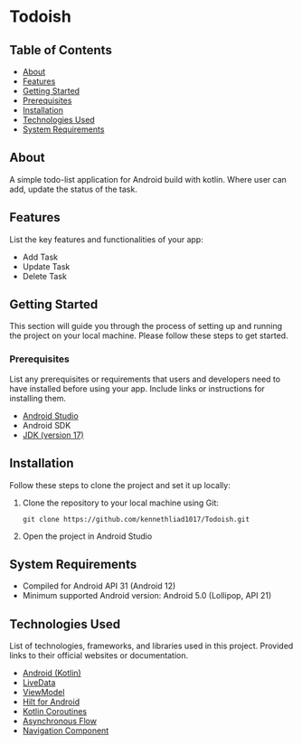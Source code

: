 # Todoish

## Table of Contents

- [About](#about)
- [Features](#features)
- [Getting Started](#getting-started)
- [Prerequisites](#prerequisites)
- [Installation](#installation)
- [Technologies Used](#technologies-used)
- [System Requirements](#system-requirements)

## About
A simple todo-list application for Android build with kotlin. Where user can add, update the status of the task.

## Features

List the key features and functionalities of your app:
- Add Task
- Update Task
- Delete Task

## Getting Started

This section will guide you through the process of setting up and running the project on your local machine. Please follow these steps to get started.

### Prerequisites

List any prerequisites or requirements that users and developers need to have installed before using your app. Include links or instructions for installing them.

- [Android Studio][1]
- Android SDK
- [JDK (version 17)][9]

## Installation

Follow these steps to clone the project and set it up locally:

1. Clone the repository to your local machine using Git:

   ```shell
   git clone https://github.com/kennethliad1017/Todoish.git

2. Open the project in Android Studio


## System Requirements

- Compiled for Android API 31 (Android 12)
- Minimum supported Android version: Android 5.0 (Lollipop, API 21)


## Technologies Used
List of technologies, frameworks, and libraries used in this project. Provided links to their official websites or documentation.
* [Android (Kotlin)][1]
* [LiveData][3]
* [ViewModel][4]
* [Hilt for Android][5]
* [Kotlin Coroutines][6]
* [Asynchronous Flow][7]
* [Navigation Component][8]


[1]: https://developer.android.com/
[2]: https://developer.android.com/topic/libraries/architecture
[3]: https://developer.android.com/topic/libraries/architecture/livedata
[4]: https://developer.android.com/topic/libraries/architecture/viewmodel
[5]: https://developer.android.com/training/dependency-injection/hilt-android
[6]: https://kotlinlang.org/docs/coroutines-overview.html
[7]: https://kotlinlang.org/docs/flow.html
[8]: https://developer.android.com/guide/navigation/navigation-getting-started
[9]: https://www.oracle.com/java/technologies/downloads/
